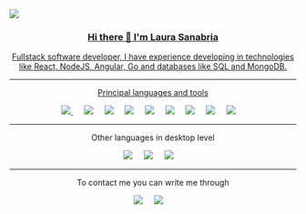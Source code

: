 <a href="" ><img src="https://user-images.githubusercontent.com/64787067/203209524-6c6fbe2b-172c-4d88-8880-4089e6096dda.png" />  

<h3 align='center'>Hi there  👋  I'm Laura Sanabria</h3>

<p align='center'> Fullstack software developer, I have experience developing in technologies like React, NodeJS, Angular, Go and databases like SQL and MongoDB. </p>
<hr>
<p align='center'>Principal languages and tools</p>

<p align='center'> 
  <a href="" ><img src="https://img.shields.io/static/v1?style=for-the-badge&message=Go&color=00ADD8&logo=Go&logoColor=FFFFFF&label=" />   </a>&nbsp;&nbsp;&nbsp;&nbsp;
  <a href="" ><img src="https://img.shields.io/static/v1?style=for-the-badge&message=Node.js&color=339933&logo=Node.js&logoColor=FFFFFF&label=" /></a>&nbsp;&nbsp;&nbsp;&nbsp;
  <a href="" ><img src="https://img.shields.io/static/v1?style=for-the-badge&message=React&color=222222&logo=React&logoColor=61DAFB&label=" /></a>&nbsp;&nbsp;&nbsp;&nbsp;
  <a href="" ><img src="https://img.shields.io/static/v1?style=for-the-badge&message=Angular&color=DD0031&logo=Angular&logoColor=FFFFFF&label=" /></a>&nbsp;&nbsp;&nbsp;&nbsp;
  <a href="" ><img src="https://img.shields.io/static/v1?style=for-the-badge&message=MongoDB&color=47A248&logo=MongoDB&logoColor=FFFFFF&label=" /></a>&nbsp;&nbsp;&nbsp;&nbsp;
  <a href="" ><img src="https://img.shields.io/static/v1?style=for-the-badge&message=MySQL&color=4479A1&logo=MySQL&logoColor=FFFFFF&label=" /></a>&nbsp;&nbsp;&nbsp;&nbsp;
  <a href="" ><img src="https://img.shields.io/static/v1?style=for-the-badge&message=Git&color=F05032&logo=Git&logoColor=FFFFFF&label=" /></a>&nbsp;&nbsp;&nbsp;&nbsp;
  <a href="" ><img src="https://img.shields.io/static/v1?style=for-the-badge&message=Azure+DevOps&color=0078D7&logo=Azure+DevOps&logoColor=FFFFFF&label=" /></a>&nbsp;&nbsp;&nbsp;&nbsp;
  <a href="" ><img src="https://img.shields.io/static/v1?style=for-the-badge&message=.NET&color=512BD4&logo=.NET&logoColor=FFFFFF&label=" /></a>&nbsp;&nbsp;&nbsp;&nbsp;   
</p>
  
  <hr>
<p align='center'>Other languages in desktop level</p>
 
<p align='center'>
  <a><img src="https://img.shields.io/static/v1?style=for-the-badge&message=Python&color=3776AB&logo=Python&logoColor=FFFFFF&label="/
          </a>&nbsp;&nbsp;&nbsp;&nbsp;
  <a><img src="https://img.shields.io/static/v1?style=for-the-badge&message=Apache+NetBeans+IDE&color=1B6AC6&logo=Apache+NetBeans+IDE&logoColor=FFFFFF&label="/
          </a>&nbsp;&nbsp;&nbsp;&nbsp;
  <a><img src="https://img.shields.io/static/v1?style=for-the-badge&message=C%2B%2B&color=00599C&logo=C%2B%2B&logoColor=FFFFFF&label="/
          </a>&nbsp;&nbsp;&nbsp;&nbsp; 
</p>
 
<hr>
<p align='center'>To contact me you can write me through </p>
<p align='center'>
  <a href="https://www.linkedin.com/in/lausanabria"><img src="https://img.shields.io/badge/linkedin-%230077B5.svg?&style=for-the-badge&logo=linkedin&logoColor=white" /></a>&nbsp;&nbsp;&nbsp;&nbsp;
  <a href="https://www.instagram.com/lausanabriac/"><img src="https://img.shields.io/static/v1?style=for-the-badge&message=Instagram&color=E4405F&logo=Instagram&logoColor=FFFFFF&label=" /></a>&nbsp;&nbsp;&nbsp;&nbsp;
</p>


<!--
**laucoding/laucoding** is a ✨ _special_ ✨ repository because its `README.md` (this file) appears on your GitHub profile.
Here are some ideas to get you started:
- 🔭 I’m currently working on ...
- 🌱 I’m currently learning ...
- 👯 I’m looking to collaborate on ...
- 🤔 I’m looking for help with ...
- 💬 Ask me about ...
- 📫 How to reach me: ...
- 😄 Pronouns: ...
- ⚡ Fun fact: ...
-->
